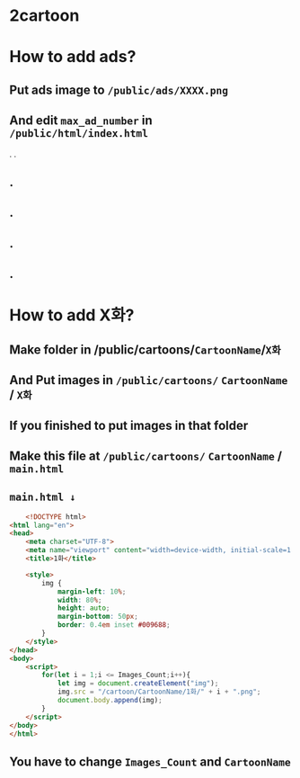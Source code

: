 # 2cartoon

# How to add ads?
## Put ads image to ``/public/ads/XXXX.png``
## And edit `max_ad_number` in ``/public/html/index.html``
.
.
## .
## .
## .
## .

# How to add X화?
## Make folder in /public/cartoons/`CartoonName`/`X화`
## And Put images in `/public/cartoons/` ```CartoonName``` / ```X화```
## If you finished to put images in that folder
## Make this file at `/public/cartoons/` ```CartoonName``` / `main.html`

## `main.html ↓`
```html
    <!DOCTYPE html>
<html lang="en">
<head>
    <meta charset="UTF-8">
    <meta name="viewport" content="width=device-width, initial-scale=1.0">
    <title>1화</title>

    <style>
        img {
            margin-left: 10%;
            width: 80%;
            height: auto;
            margin-bottom: 50px;
            border: 0.4em inset #009688;
        }
    </style>
</head>
<body>
    <script>
        for(let i = 1;i <= Images_Count;i++){
            let img = document.createElement("img");
            img.src = "/cartoon/CartoonName/1화/" + i + ".png";
            document.body.append(img);
        }
    </script>
</body>
</html>
```
## You have to change `Images_Count` and `CartoonName`

